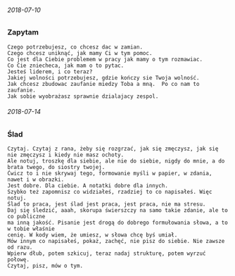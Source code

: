 ###### 2018-07-10

### Zapytam

    Czego potrzebujesz, co chcesz dac w zamian.
    Czego chcesz uniknąć, jak mamy Ci w tym pomoc.
    Co jest dla Ciebie problemem w pracy jak mamy o tym rozmawiac.
    Co Cie zniecheca, jak mam o to pytac.
    Jesteś liderem, i co teraz?
    Jakiej wolności potrzebujesz, gdzie kończy sie Twoja wolność.
    Jak chcesz zbudowac zaufanie miedzy Toba a mną.  Po co nam to zaufanie.
    Jak sobie wyobrażasz sprawnie dzialajacy zespol.

###### 2018-07-14

### Ślad

    Czytaj. Czytaj z rana, żeby się rozgrzać, jak się zmęczysz, jak się nie zmęczysz i kiedy nie masz ochoty.
    Ale notuj, troszkę dla siebie, ale nie do siebie, nigdy do mnie, a do brata twego, do siostry twojej.
    Ćwicz to i nie skrywaj tego, formowanie myśli w papier, w zdania, nawet i w obrazki.
    Jest dobre. Dla ciebie. A notatki dobre dla innych.
    Szybko też zapomnisz co widziałeś, rzadziej to co napisałeś. Więc notuj.
    Ślad to praca, jest ślad jest praca, jest praca, nie ma stresu.
    Daj się śledzić, aaah, skorupa świerszczy na samo takie zdanie, ale to co publiczne
    ma inną jakość. Pisanie jest drogą do dobrego formułowania słowa, a to w tobie właśnie
    cenię. W kody wiem, że umiesz, w słowa chcę byś umiał.
    Mów innym co napisałeś, pokaż, zachęć, nie pisz do siebie. Nie zawsze od razu.
    Wpierw dłub, potem szkicuj, teraz nadaj strukturę, potem wyrzuć połowę.
    Czytaj, pisz, mów o tym.


